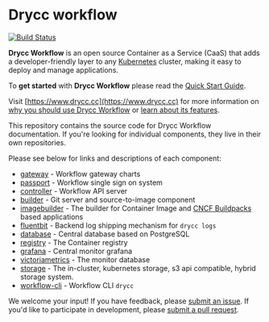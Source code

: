 # Drycc workflow
[![Build Status](https://woodpecker.drycc.cc/api/badges/drycc/workflow/status.svg)](https://woodpecker.drycc.cc/drycc/workflow)

**Drycc Workflow** is an open source Container as a Service (CaaS) that adds a developer-friendly layer to any [Kubernetes](http://kubernetes.io) cluster, making it easy to deploy and manage applications.

To **get started** with **Drycc Workflow** please read the [Quick Start Guide](https://www.drycc.cc/docs/quickstart/).

Visit [https://www.drycc.cc](https://www.drycc.cc) for more information on [why you should use Drycc Workflow](https://www.drycc.cc/docs/understanding-workflow/concepts/) or [learn about its features](https://www.drycc.cc/docs/understanding-workflow/architecture/).

This repository contains the source code for Drycc Workflow documentation. If you're looking for individual components, they live in their own repositories.

Please see below for links and descriptions of each component:

- [gateway](https://github.com/drycc/gateway) - Workflow gateway charts
- [passport](https://github.com/drycc/passport) - Workflow single sign on system
- [controller](https://github.com/drycc/controller) - Workflow API server
- [builder](https://github.com/drycc/builder) - Git server and source-to-image component
- [imagebuilder](https://github.com/drycc/imagebuilder) - The builder for Container Image and [CNCF Buildpacks](https://buildpacks.io/) based applications
- [fluentbit](https://github.com/drycc/fluentbit) - Backend log shipping mechanism for `drycc logs`
- [database](https://github.com/drycc/database) - Central database based on PostgreSQL
- [registry](https://github.com/drycc/registry) - The Container registry
- [grafana](https://github.com/drycc/grafana) - Central monitor grafana
- [victoriametrics](https://github.com/drycc/victoriametrics) - The monitor database
- [storage](https://github.com/drycc/storage) - The in-cluster, kubernetes storage, s3 api compatible, hybrid storage system.
- [workflow-cli](https://github.com/drycc/workflow-cli) - Workflow CLI `drycc`

We welcome your input! If you have feedback, please [submit an issue](https://github.com/drycc/workflow/issues). 
If you'd like to participate in development, please [submit a pull request](https://github.com/drycc/workflow/pulls).
